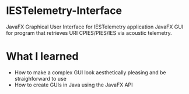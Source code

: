 # IESTelemetry-Interface
JavaFX Graphical User Interface for IESTelemetry application
JavaFX GUI for program that retrieves URI CPIES/PIES/IES via acoustic telemetry.
# What I learned
  - How to make a complex GUI look aesthetically pleasing and be straighforward to use
  - How to create GUIs in Java using the JavaFX API
